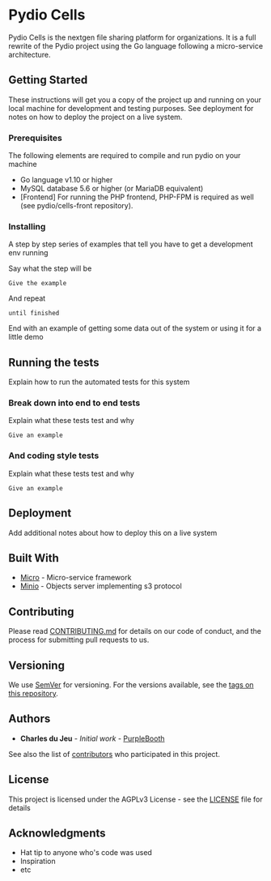 # Pydio Cells

Pydio Cells is the nextgen file sharing platform for organizations. It is a full rewrite of the Pydio project using the Go language following a micro-service architecture. 

## Getting Started

These instructions will get you a copy of the project up and running on your local machine for development and testing purposes. See deployment for notes on how to deploy the project on a live system.

### Prerequisites

The following elements are required to compile and run pydio on your machine

 - Go language v1.10 or higher
 - MySQL database 5.6 or higher (or MariaDB equivalent)
 - [Frontend] For running the PHP frontend, PHP-FPM is required as well (see pydio/cells-front repository).


### Installing

A step by step series of examples that tell you have to get a development env running

Say what the step will be

```
Give the example
```

And repeat

```
until finished
```

End with an example of getting some data out of the system or using it for a little demo

## Running the tests

Explain how to run the automated tests for this system

### Break down into end to end tests

Explain what these tests test and why

```
Give an example
```

### And coding style tests

Explain what these tests test and why

```
Give an example
```

## Deployment

Add additional notes about how to deploy this on a live system

## Built With

* [Micro](https://github.com/micro/micro) - Micro-service framework
* [Minio](https://github.com/minio/minio) - Objects server implementing s3 protocol


## Contributing

Please read [CONTRIBUTING.md](https://gist.github.com/PurpleBooth/b24679402957c63ec426) for details on our code of conduct, and the process for submitting pull requests to us.

## Versioning

We use [SemVer](http://semver.org/) for versioning. For the versions available, see the [tags on this repository](https://github.com/your/project/tags). 

## Authors

* **Charles du Jeu** - *Initial work* - [PurpleBooth](https://github.com/PurpleBooth)

See also the list of [contributors](https://github.com/your/project/contributors) who participated in this project.

## License

This project is licensed under the AGPLv3 License - see the [LICENSE](LICENSE) file for details

## Acknowledgments

* Hat tip to anyone who's code was used
* Inspiration
* etc